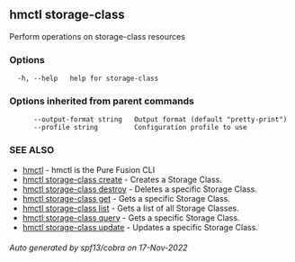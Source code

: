 ## hmctl storage-class

Perform operations on storage-class resources

### Options

```
  -h, --help   help for storage-class
```

### Options inherited from parent commands

```
      --output-format string   Output format (default "pretty-print")
      --profile string         Configuration profile to use
```

### SEE ALSO

* [hmctl](hmctl.md)	 - hmctl is the Pure Fusion CLI
* [hmctl storage-class create](hmctl_storage-class_create.md)	 - Creates a Storage Class.
* [hmctl storage-class destroy](hmctl_storage-class_destroy.md)	 - Deletes a specific Storage Class.
* [hmctl storage-class get](hmctl_storage-class_get.md)	 - Gets a specific Storage Class.
* [hmctl storage-class list](hmctl_storage-class_list.md)	 - Gets a list of all Storage Classes.
* [hmctl storage-class query](hmctl_storage-class_query.md)	 - Gets a specific Storage Class.
* [hmctl storage-class update](hmctl_storage-class_update.md)	 - Updates a specific Storage Class.

###### Auto generated by spf13/cobra on 17-Nov-2022
